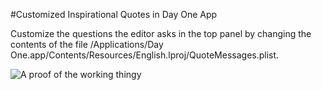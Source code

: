 #Customized Inspirational Quotes in Day One App

Customize the questions the editor asks in the top panel by changing the contents of the file /Applications/Day One.app/Contents/Resources/English.lproj/QuoteMessages.plist.

![A proof of the working thingy](http://pacho-public.s3.amazonaws.com/dayone-customized-quotes/Example.png)
